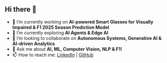 ## Hi there 👋  

<!--  
**aryannnb1/aryannnb1** is a ✨ _special_ ✨ repository because its `README.md` (this file) appears on your GitHub profile.  
-->

- 🔭 I’m currently working on **AI-powered Smart Glasses for Visually Impaired & F1 2025 Season Prediction Model**  
- 🌱 I’m currently exploring **AI Agents & Edge AI**  
- 👯 I’m looking to collaborate on **Autonomous Systems, Generative AI & AI-driven Analytics**  
- 💬 Ask me about **AI, ML, Computer Vision, NLP & F1!**  
- 📫 How to reach me: [LinkedIn](https://www.linkedin.com/in/aryanb03/) | [GitHub](https://github.com/aryannnb1)  
